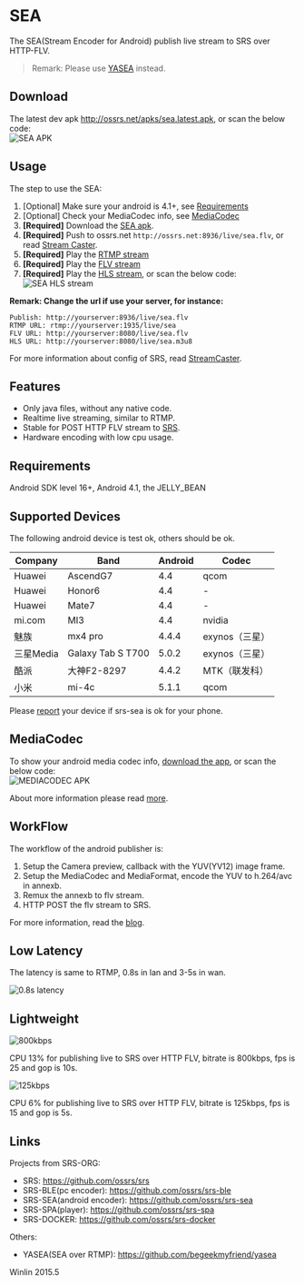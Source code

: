 # SEA
The SEA(Stream Encoder for Android) publish live stream to SRS over HTTP-FLV.

> Remark: Please use [YASEA](https://github.com/begeekmyfriend/yasea) instead.

## Download

The latest dev apk http://ossrs.net/apks/sea.latest.apk, or scan the below code:<br/>
![SEA APK](https://github.com/ossrs/srs-sea/wiki/images/ap.sea.png?v=0)

## Usage

The step to use the SEA:

1. [Optional] Make sure your android is 4.1+, see [Requirements](https://github.com/ossrs/srs-sea#requirements)
1. [Optional] Check your MediaCodec info, see [MediaCodec](https://github.com/ossrs/srs-sea#mediacodec)
1. <b>[Required]</b> Download the [SEA apk](https://github.com/ossrs/srs-sea#download).
1. <b>[Required]</b> Push to ossrs.net `http://ossrs.net:8936/live/sea.flv`, or read [Stream Caster](https://github.com/ossrs/srs/wiki/v2_CN_Streamer#push-http-flv-to-srs).
1. <b>[Required]</b> Play the [RTMP stream](http://www.ossrs.net/players/srs_player.html?vhost=hls&port=19351&stream=sea&server=ossrs.net&autostart=true)
1. <b>[Required]</b> Play the [FLV stream](http://www.ossrs.net/players/srs_player.html?vhost=ossrs.net&app=live&stream=sea.flv&server=ossrs.net&port=8081&schema=http&autostart=true)
1. <b>[Required]</b> Play the [HLS stream](http://ossrs.net:8081/live/sea.html), or scan the below code:<br/>
![SEA HLS stream](https://github.com/ossrs/srs-sea/wiki/images/ap.sea.jpg?v=0)

<b>Remark: Change the url if use your server, for instance:</b>
```
Publish: http://yourserver:8936/live/sea.flv
RTMP URL: rtmp://yourserver:1935/live/sea
FLV URL: http://yourserver:8080/live/sea.flv
HLS URL: http://yourserver:8080/live/sea.m3u8
```

For more information about config of SRS, read [StreamCaster](https://github.com/ossrs/srs/wiki/v2_CN_Streamer#push-http-flv-to-srs).

## Features

* Only java files, without any native code.
* Realtime live streaming, similar to RTMP.
* Stable for POST HTTP FLV stream to [SRS](https://github.com/ossrs/srs).
* Hardware encoding with low cpu usage.

## Requirements

Android SDK level 16+, Android 4.1, the JELLY_BEAN

## Supported Devices

The following android device is test ok, others should be ok.

| Company | Band     |  Android | Codec |
| ------- | ------   | -------  | ----- |
| Huawei  | AscendG7 | 4.4      | qcom  |
| Huawei  | Honor6   | 4.4      | -     |
| Huawei  | Mate7    | 4.4      | -     |
| mi.com  | MI3      | 4.4      | nvidia|
| 魅族    | mx4 pro  | 4.4.4    | exynos（三星）|
| 三星Media | Galaxy Tab S T700 | 5.0.2 | exynos（三星）|
|酷派     |大神F2-8297|4.4.2    |MTK（联发科）|
|小米     |mi-4c     |5.1.1     |qcom|

Please [report](https://github.com/ossrs/srs-sea/issues/8) your device if srs-sea is ok for your phone.

## MediaCodec

To show your android media codec info, [download the app](http://ossrs.net/apks/MediaCodecInfo.apk), or scan the below code:<br/>
![MEDIACODEC APK](https://github.com/ossrs/srs-sea/wiki/images/ap.mediacodec.png?v=0)

About more information please read [more](https://coderoid.wordpress.com/2014/08/01/obtaining-android-media-codec-information/).

## WorkFlow

The workflow of the android publisher is:

1. Setup the Camera preview, callback with the YUV(YV12) image frame.
1. Setup the MediaCodec and MediaFormat, encode the YUV to h.264/avc in annexb.
1. Remux the annexb to flv stream.
1. HTTP POST the flv stream to SRS.

For more information, read the [blog](http://blog.csdn.net/win_lin/article/details/45422375).

## Low Latency

The latency is same to RTMP, 0.8s in lan and 3-5s in wan.

![0.8s latency](https://github.com/ossrs/srs-sea/wiki/images/ap.delay1.jpg)

## Lightweight

![800kbps](https://github.com/ossrs/srs-sea/wiki/images/ap.800kbps.jpg)

CPU 13% for publishing live to SRS over HTTP FLV, bitrate is 800kbps, fps is 25 and gop is 10s.

![125kbps](https://github.com/ossrs/srs-sea/wiki/images/ap.125kbps.jpg)

CPU 6% for publishing live to SRS over HTTP FLV, bitrate is 125kbps, fps is 15 and gop is 5s.

## Links

Projects from SRS-ORG:

* SRS: https://github.com/ossrs/srs
* SRS-BLE(pc encoder): https://github.com/ossrs/srs-ble
* SRS-SEA(android encoder): https://github.com/ossrs/srs-sea
* SRS-SPA(player): https://github.com/ossrs/srs-spa
* SRS-DOCKER: https://github.com/ossrs/srs-docker

Others:

* YASEA(SEA over RTMP): https://github.com/begeekmyfriend/yasea

Winlin 2015.5
